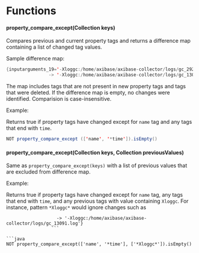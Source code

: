 # Functions

#### property_compare_except(Collection<String> keys)

Compares previous and current property tags and returns a difference map containing a list of changed tag values. 

Sample difference map:

```java
{inputarguments_19='-Xloggc:/home/axibase/axibase-collector/logs/gc_29286.log' 
                -> '-Xloggc:/home/axibase/axibase-collector/logs/gc_13091.log'}
```

The map includes tags that are not present in new property tags and tags that were deleted.
If the difference map is empty, no changes were identified.
Comparision is case-insensitive.

Example:

Returns true if property tags have changed except for `name` tag and any tags that end with `time`.

```java
NOT property_compare_except (['name', '*time']).isEmpty()
```

#### property_compare_except(Collection<String> keys, Collection<String> previousValues)

Same as `property_compare_except(keys)` with a list of previous values that are excluded from difference map.

Example:

Returns true if property tags have changed except for `name` tag, any tags that end with `time`, and any previous tags with value containing `Xloggc`.
For instance, pattern `*Xloggc*` would ignore changes such as 

```{inputarguments_19='-Xloggc:/home/axibase/axibase-collector/logs/gc_29286.log' 
                   -> '-Xloggc:/home/axibase/axibase-collector/logs/gc_13091.log'}
                 ```

```java
NOT property_compare_except(['name', '*time'], ['*Xloggc*']).isEmpty()
```





